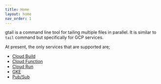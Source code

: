 ```yaml
---
title: Home
layout: home
nav_order: 1
---
```


gtail is a command line tool for tailing multiple files in parallel. It is
similar to `tail` command but specifically for GCP services.

At present, the only services that are supported are;

* [Cloud Build](/cloudbuild)
* [Cloud Function](/cloudfunction)
* [Cloud Run](/cloudrun)
* [GKE](/k8s)
* [Pub/Sub](/pubsub)

